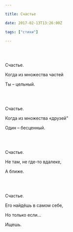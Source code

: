 ```yaml
---

title: Счастье

date: 2017-02-13T13:26:00Z

tags: ["стихи"]

---
```


<br/><br/>

Счастье.

Когда из множества частей

Ты – цельный.

<br/><br/>

Счастье.

Когда из множества «друзей"

Один – бесценный.

<br/><br/>

Счастье.

Не там, не где-то вдалеке,

А ближе.

<br/><br/>

Счастье.

Его найдёшь в самом себе,

Но только если…

Ищешь.